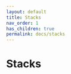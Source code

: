 ```yaml
---
layout: default
title: Stacks
nav_order: 1
has_children: true
permalink: docs/stacks
---
```


# Stacks